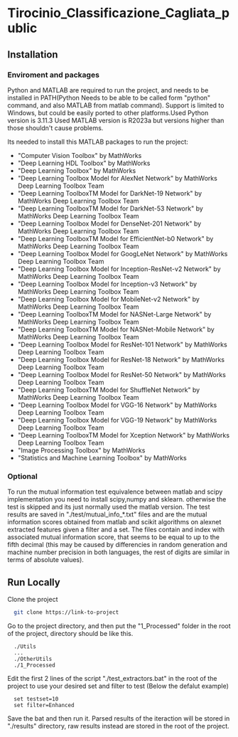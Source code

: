 
# Tirocinio_Classificazione_Cagliata_public

## Installation

### Enviroment and packages

Python and MATLAB are required to run the project, and needs to be installed in PATH(Python Needs to be able to be called form "python" command, and also MATLAB from matlab command).
Support is limited to Windows, but could be easily ported to other platforms.Used Python version is 3.11.3
Used MATLAB version is R2023a
but versions higher than those shouldn't cause problems.

Its needed to install this MATLAB packages to run the project:

- "Computer Vision Toolbox" by MathWorks
- "Deep Learning HDL Toolbox" by MathWorks
- "Deep Learning Toolbox" by MathWorks
- "Deep Learning Toolbox Model for AlexNet Network" by MathWorks Deep Learning Toolbox Team 
- "Deep Learning ToolboxTM Model for DarkNet-19 Network" by MathWorks Deep Learning Toolbox Team 
- "Deep Learning ToolboxTM Model for DarkNet-53 Network" by MathWorks Deep Learning Toolbox Team 
- "Deep Learning Toolbox Model for DenseNet-201 Network" by MathWorks Deep Learning Toolbox Team 
- "Deep Learning ToolboxTM Model for EfficientNet-b0 Network" by MathWorks Deep Learning Toolbox Team 
- "Deep Learning Toolbox Model for GoogLeNet Network" by MathWorks Deep Learning Toolbox Team 
- "Deep Learning Toolbox Model for Inception-ResNet-v2 Network" by MathWorks Deep Learning Toolbox Team
- "Deep Learning Toolbox Model for Inception-v3 Network" by MathWorks Deep Learning Toolbox Team 
- "Deep Learning Toolbox Model for MobileNet-v2 Network" by MathWorks Deep Learning Toolbox Team
- "Deep Learning ToolboxTM Model for NASNet-Large Network" by MathWorks Deep Learning Toolbox Team
- "Deep Learning ToolboxTM Model for NASNet-Mobile Network" by MathWorks Deep Learning Toolbox Team
- "Deep Learning Toolbox Model for ResNet-101 Network" by MathWorks Deep Learning Toolbox Team
- "Deep Learning Toolbox Model for ResNet-18 Network" by MathWorks Deep Learning Toolbox Team
- "Deep Learning Toolbox Model for ResNet-50 Network" by MathWorks Deep Learning Toolbox Team
- "Deep Learning ToolboxTM Model for ShuffleNet Network" by MathWorks Deep Learning Toolbox Team
- "Deep Learning Toolbox Model for VGG-16 Network" by MathWorks Deep Learning Toolbox Team
- "Deep Learning Toolbox Model for VGG-19 Network" by MathWorks Deep Learning Toolbox Team
- "Deep Learning ToolboxTM Model for Xception Network" by MathWorks Deep Learning Toolbox Team
- "Image Processing Toolbox" by MathWorks
- "Statistics and Machine Learning Toolbox" by MathWorks

### Optional

To run the mutual information test equivalence between matlab and scipy implementation you need to install scipy,numpy and sklearn. otherwise the test is skipped and its just normally used the matlab version.
The test results are saved in "./test/mutual_info_*.txt" files and are the mutual information scores obtained from matlab and scikit algorithms on alexnet extracted features given a filter and a set.
The files contain and index with associated mutual information score, that seems to be equal to up to the fifth decimal (this may be caused by differencies in random generation and machine number precision in both languages, the rest of digits are similar in terms of absolute values).

## Run Locally

Clone the project

```bash
  git clone https://link-to-project
```

Go to the project directory, and then put the "1_Processed" folder in the root of the project, directory should be like this.

```
  ./Utils
  ...
  ./OtherUtils
  ./1_Processed
```

Edit the first 2 lines of the script "./test_extractors.bat" in the root of the project to use your desired set and filter to test (Below the defalut example)
```
  set testset=10
  set filter=Enhanced
```
Save the bat and then run it.
Parsed results of the iteraction will be stored in "./results" directory, raw results instead are stored in the root of the project.


